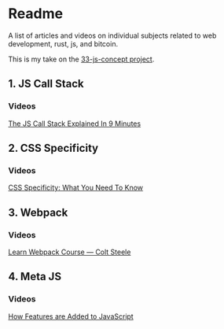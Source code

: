 # Readme

A list of articles and videos on individual subjects related to web development, rust, js, and bitcoin.

This is my take on the [33-js-concept project](https://github.com/leonardomso/33-js-concepts).

## 1. JS Call Stack

### Videos

[The JS Call Stack Explained In 9 Minutes](https://www.youtube.com/watch?v=W8AeMrVtFLY)

## 2. CSS Specificity

### Videos

[CSS Specificity: What You Need To Know](https://www.youtube.com/watch?v=5Jpu2YrqzN0)

## 3. Webpack

### Videos

[Learn Webpack Course — Colt Steele](https://www.youtube.com/playlist?list=PLblA84xge2_zwxh3XJqy6UVxS60YdusY8)

## 4. Meta JS

### Videos

[How Features are Added to JavaScript](https://www.youtube.com/watch?v=uBzjdTiCSNk)
